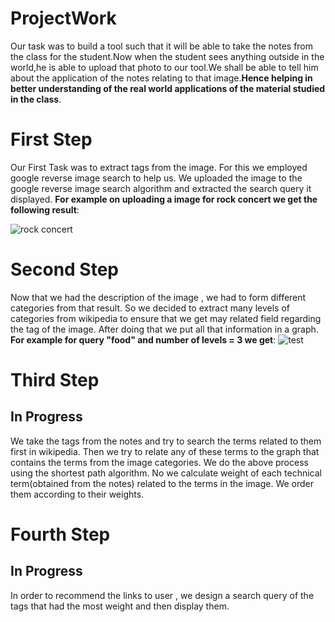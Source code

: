 # ProjectWork
Our task was to build a tool such that it will be able to take the notes from the class for the student.Now when the student sees anything outside in the world,he is able to upload that photo to our tool.We shall be able to tell him about the application of the notes relating to that image.**Hence helping in better understanding of the real world applications of the material studied in the class**.


# First Step

Our First Task was to extract tags from the image.
For this we employed google reverse image search to help us.
We uploaded the image to the google reverse image search algorithm and extracted the search query it displayed.
**For example on uploading a image for rock concert we get the following result**:

![rock concert](https://github.com/mananmadan/ProjectWork/blob/master/rockconcert.jpg)
# Second Step

Now that we had the description of the image , we had to form different categories from that result.
So we decided to extract many levels of categories from wikipedia to ensure that we get may related field regarding the tag of the image.
After doing that we put all that information in a graph.
**For example for query "food" and number of levels = 3 we get**:
![test](https://github.com/mananmadan/ProjectWork/blob/master/graph.jpg)
# Third Step
## In Progress

We take the tags from the notes and try to search the terms related to them first in wikipedia.
Then we try to relate any of these terms to the graph that contains the terms from the image categories.
We do the above process using the shortest path algorithm.
No we calculate weight of each technical term(obtained from the notes) related to the terms in the image.
We order them according to their weights.

# Fourth Step
## In Progress
 In order to recommend the links to user , we design a search query of the tags that had the most weight and then display them.

